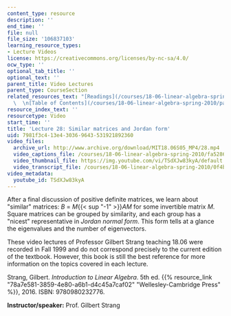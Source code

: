```yaml
---
content_type: resource
description: ''
end_time: ''
file: null
file_size: '106837103'
learning_resource_types:
- Lecture Videos
license: https://creativecommons.org/licenses/by-nc-sa/4.0/
ocw_type: ''
optional_tab_title: ''
optional_text: ''
parent_title: Video Lectures
parent_type: CourseSection
related_resources_text: "[Readings](/courses/18-06-linear-algebra-spring-2010/pages/readings)\
  \  \n[Table of Contents](/courses/18-06-linear-algebra-spring-2010/pages/readings#Table_of_Contents)"
resource_index_text: ''
resourcetype: Video
start_time: ''
title: 'Lecture 28: Similar matrices and Jordan form'
uid: 7981f3c4-13e4-3036-9643-531921892360
video_files:
  archive_url: http://www.archive.org/download/MIT18.06S05_MP4/28.mp4
  video_captions_file: /courses/18-06-linear-algebra-spring-2010/fa52863f73125e2c95dabdb7650bdb19_TSdXJw83kyA.vtt
  video_thumbnail_file: https://img.youtube.com/vi/TSdXJw83kyA/default.jpg
  video_transcript_file: /courses/18-06-linear-algebra-spring-2010/0f4bac6de07c6e13d35de60e556af4be_TSdXJw83kyA.pdf
video_metadata:
  youtube_id: TSdXJw83kyA
---
```


After a final discussion of positive definite matrices, we learn about "similar" matrices: _B_ = _M_{{< sup "\-1" >}}_AM_ for some invertible matrix _M_. Square matrices can be grouped by similarity, and each group has a "nicest" representative in _Jordan normal form_. This form tells at a glance the eigenvalues and the number of eigenvectors.

These video lectures of Professor Gilbert Strang teaching 18.06 were recorded in Fall 1999 and do not correspond precisely to the current edition of the textbook. However, this book is still the best reference for more information on the topics covered in each lecture.

Strang, Gilbert. _Introduction to Linear Algebra_. 5th ed. {{% resource_link "78a7e581-3859-4e80-a6b1-d4c45a7caf02" "Wellesley-Cambridge Press" %}}, 2016. ISBN: 9780980232776.

**Instructor/speaker:** Prof. Gilbert Strang

